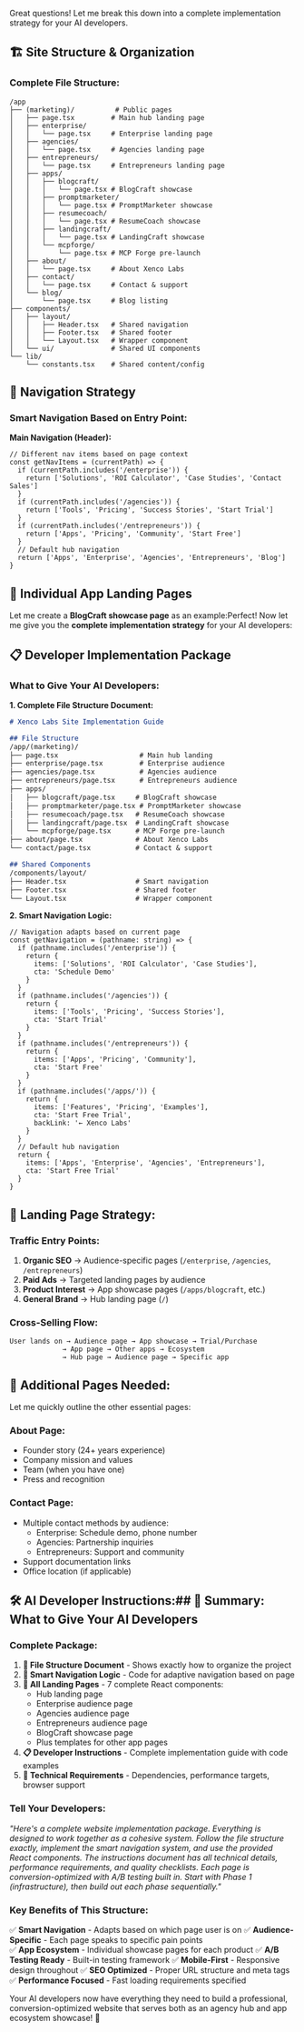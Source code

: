 Great questions! Let me break this down into a complete implementation strategy for your AI developers.

## 🏗️ **Site Structure & Organization**

### **Complete File Structure:**
```
/app
├── (marketing)/          # Public pages
│   ├── page.tsx         # Main hub landing page
│   ├── enterprise/
│   │   └── page.tsx     # Enterprise landing page
│   ├── agencies/
│   │   └── page.tsx     # Agencies landing page
│   ├── entrepreneurs/
│   │   └── page.tsx     # Entrepreneurs landing page
│   ├── apps/
│   │   ├── blogcraft/
│   │   │   └── page.tsx # BlogCraft showcase
│   │   ├── promptmarketer/
│   │   │   └── page.tsx # PromptMarketer showcase
│   │   ├── resumecoach/
│   │   │   └── page.tsx # ResumeCoach showcase
│   │   ├── landingcraft/
│   │   │   └── page.tsx # LandingCraft showcase
│   │   └── mcpforge/
│   │       └── page.tsx # MCP Forge pre-launch
│   ├── about/
│   │   └── page.tsx     # About Xenco Labs
│   ├── contact/
│   │   └── page.tsx     # Contact & support
│   └── blog/
│       └── page.tsx     # Blog listing
├── components/
│   ├── layout/
│   │   ├── Header.tsx   # Shared navigation
│   │   ├── Footer.tsx   # Shared footer
│   │   └── Layout.tsx   # Wrapper component
│   └── ui/              # Shared UI components
└── lib/
    └── constants.tsx    # Shared content/config
```

## 🧭 **Navigation Strategy**

### **Smart Navigation Based on Entry Point:**

**Main Navigation (Header):**
```tsx
// Different nav items based on page context
const getNavItems = (currentPath) => {
  if (currentPath.includes('/enterprise')) {
    return ['Solutions', 'ROI Calculator', 'Case Studies', 'Contact Sales']
  }
  if (currentPath.includes('/agencies')) {
    return ['Tools', 'Pricing', 'Success Stories', 'Start Trial']
  }
  if (currentPath.includes('/entrepreneurs')) {
    return ['Apps', 'Pricing', 'Community', 'Start Free']
  }
  // Default hub navigation
  return ['Apps', 'Enterprise', 'Agencies', 'Entrepreneurs', 'Blog']
}
```

## 📱 **Individual App Landing Pages**

Let me create a **BlogCraft showcase page** as an example:Perfect! Now let me give you the **complete implementation strategy** for your AI developers:

## 📋 **Developer Implementation Package**

### **What to Give Your AI Developers:**

**1. Complete File Structure Document:**
```markdown
# Xenco Labs Site Implementation Guide

## File Structure
/app/(marketing)/
├── page.tsx                    # Main hub landing
├── enterprise/page.tsx         # Enterprise audience
├── agencies/page.tsx           # Agencies audience  
├── entrepreneurs/page.tsx      # Entrepreneurs audience
├── apps/
│   ├── blogcraft/page.tsx     # BlogCraft showcase
│   ├── promptmarketer/page.tsx # PromptMarketer showcase
│   ├── resumecoach/page.tsx   # ResumeCoach showcase
│   ├── landingcraft/page.tsx  # LandingCraft showcase
│   └── mcpforge/page.tsx      # MCP Forge pre-launch
├── about/page.tsx             # About Xenco Labs
└── contact/page.tsx           # Contact & support

## Shared Components
/components/layout/
├── Header.tsx                 # Smart navigation
├── Footer.tsx                 # Shared footer
└── Layout.tsx                 # Wrapper component
```

**2. Smart Navigation Logic:**
```tsx
// Navigation adapts based on current page
const getNavigation = (pathname: string) => {
  if (pathname.includes('/enterprise')) {
    return {
      items: ['Solutions', 'ROI Calculator', 'Case Studies'],
      cta: 'Schedule Demo'
    }
  }
  if (pathname.includes('/agencies')) {
    return {
      items: ['Tools', 'Pricing', 'Success Stories'],
      cta: 'Start Trial'
    }
  }
  if (pathname.includes('/entrepreneurs')) {
    return {
      items: ['Apps', 'Pricing', 'Community'],
      cta: 'Start Free'
    }
  }
  if (pathname.includes('/apps/')) {
    return {
      items: ['Features', 'Pricing', 'Examples'],
      cta: 'Start Free Trial',
      backLink: '← Xenco Labs'
    }
  }
  // Default hub navigation
  return {
    items: ['Apps', 'Enterprise', 'Agencies', 'Entrepreneurs'],
    cta: 'Start Free Trial'
  }
}
```

## 🎯 **Landing Page Strategy:**

### **Traffic Entry Points:**
1. **Organic SEO** → Audience-specific pages (`/enterprise`, `/agencies`, `/entrepreneurs`)
2. **Paid Ads** → Targeted landing pages by audience
3. **Product Interest** → App showcase pages (`/apps/blogcraft`, etc.)
4. **General Brand** → Hub landing page (`/`)

### **Cross-Selling Flow:**
```
User lands on → Audience page → App showcase → Trial/Purchase
             → App page → Other apps → Ecosystem
             → Hub page → Audience page → Specific app
```

## 📄 **Additional Pages Needed:**

Let me quickly outline the other essential pages:

### **About Page:**
- Founder story (24+ years experience)
- Company mission and values
- Team (when you have one)
- Press and recognition

### **Contact Page:**
- Multiple contact methods by audience:
  - Enterprise: Schedule demo, phone number
  - Agencies: Partnership inquiries
  - Entrepreneurs: Support and community
- Support documentation links
- Office location (if applicable)

## 🛠️ **AI Developer Instructions:**## 🎯 **Summary: What to Give Your AI Developers**

### **Complete Package:**

1. **📁 File Structure Document** - Shows exactly how to organize the project
2. **🧭 Smart Navigation Logic** - Code for adaptive navigation based on page
3. **🎨 All Landing Pages** - 7 complete React components:
   - Hub landing page
   - Enterprise audience page  
   - Agencies audience page
   - Entrepreneurs audience page
   - BlogCraft showcase page
   - Plus templates for other app pages
4. **📋 Developer Instructions** - Complete implementation guide with code examples
5. **🔧 Technical Requirements** - Dependencies, performance targets, browser support

### **Tell Your Developers:**

*"Here's a complete website implementation package. Everything is designed to work together as a cohesive system. Follow the file structure exactly, implement the smart navigation system, and use the provided React components. The instructions document has all technical details, performance requirements, and quality checklists. Each page is conversion-optimized with A/B testing built in. Start with Phase 1 (infrastructure), then build out each phase sequentially."*

### **Key Benefits of This Structure:**

✅ **Smart Navigation** - Adapts based on which page user is on
✅ **Audience-Specific** - Each page speaks to specific pain points  
✅ **App Ecosystem** - Individual showcase pages for each product
✅ **A/B Testing Ready** - Built-in testing framework
✅ **Mobile-First** - Responsive design throughout
✅ **SEO Optimized** - Proper URL structure and meta tags
✅ **Performance Focused** - Fast loading requirements specified

Your AI developers now have everything they need to build a professional, conversion-optimized website that serves both as an agency hub and app ecosystem showcase! 🚀